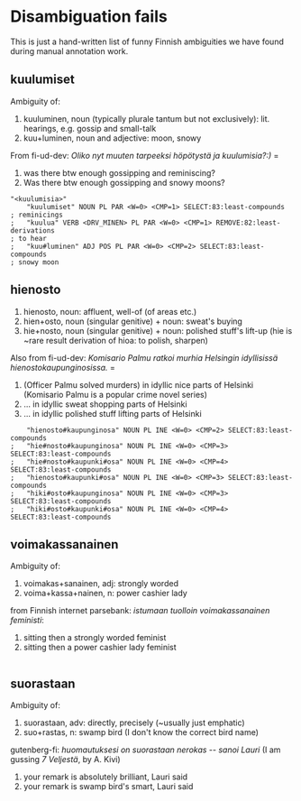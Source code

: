 # Disambiguation fails

This is just a hand-written list of funny Finnish ambiguities we have found
during manual annotation work.

## kuulumiset

Ambiguity of:

1. kuuluminen, noun (typically plurale tantum but not exclusively): lit.
   hearings, e.g. gossip and small-talk
1. kuu+luminen, noun and adjective: moon, snowy

From fi-ud-dev: *Oliko nyt muuten tarpeeksi höpötystä ja _kuulumisia_?:)* =

1. was there btw enough gossipping and reminiscing?
1. Was there btw enough gossipping and snowy moons?

```
"<kuulumisia>"
    "kuulumiset" NOUN PL PAR <W=0> <CMP=1> SELECT:83:least-compounds
; reminicings
;	"kuulua" VERB <DRV_MINEN> PL PAR <W=0> <CMP=1> REMOVE:82:least-derivations
; to hear
;	"kuu#luminen" ADJ POS PL PAR <W=0> <CMP=2> SELECT:83:least-compounds
; snowy moon
```



## hienosto

1. hienosto, noun: affluent, well-of (of areas etc.)
1. hien+osto, noun (singular genitive) + noun: sweat's buying
1. hie+nosto, noun (singular genitive) + noun: polished stuff's lift-up (hie is
   ~rare result derivation of hioa: to polish, sharpen)

Also from fi-ud-dev: *Komisario Palmu ratkoi murhia Helsingin idyllisissä
hienostokaupunginosissa.* =

1. (Officer Palmu solved murders) in idyllic nice parts of Helsinki (Komisario
   Palmu is a popular crime novel series)
1. ... in idyllic sweat shopping parts of Helsinki
1. ... in idyllic polished stuff lifting parts of Helsinki

```
	"hienosto#kaupunginosa" NOUN PL INE <W=0> <CMP=2> SELECT:83:least-compounds
;	"hie#nosto#kaupunginosa" NOUN PL INE <W=0> <CMP=3> SELECT:83:least-compounds
;	"hie#nosto#kaupunki#osa" NOUN PL INE <W=0> <CMP=4> SELECT:83:least-compounds
;	"hienosto#kaupunki#osa" NOUN PL INE <W=0> <CMP=3> SELECT:83:least-compounds
;	"hiki#osto#kaupunginosa" NOUN PL INE <W=0> <CMP=3> SELECT:83:least-compounds
;	"hiki#osto#kaupunki#osa" NOUN PL INE <W=0> <CMP=4> SELECT:83:least-compounds
```

## voimakassanainen

Ambiguity of:

1. voimakas+sanainen, adj: strongly worded
1. voima+kassa+nainen, n: power cashier lady

from Finnish internet parsebank: *istumaan tuolloin voimakassanainen feministi*:

1. sitting then a strongly worded feminist
1. sitting then a power cashier lady feminist

```

```


## suorastaan

Ambiguity of:

1. suorastaan, adv: directly, precisely (~usually just emphatic)
1. suo+rastas, n: swamp bird (I don't know the correct bird name)

gutenberg-fi: *huomautuksesi on suorastaan nerokas -- sanoi Lauri* (I am gussing
*7 Veljestä*, by A. Kivi)

1. your remark is absolutely brilliant, Lauri said
1. your remark is swamp bird's smart, Lauri said
